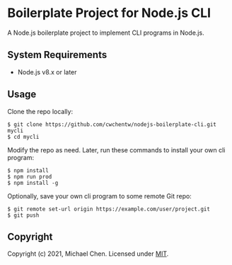 # Boilerplate Project for Node.js CLI

A Node.js boilerplate project to implement CLI programs in Node.js.

## System Requirements

* Node.js v8.x or later

## Usage

Clone the repo locally:

```console
$ git clone https://github.com/cwchentw/nodejs-boilerplate-cli.git mycli
$ cd mycli
```

Modify the repo as need. Later, run these commands to install your own cli program:

```console
$ npm install
$ npm run prod
$ npm install -g
```

Optionally, save your own cli program to some remote Git repo:

```console
$ git remote set-url origin https://example.com/user/project.git
$ git push
```

## Copyright

Copyright (c) 2021, Michael Chen. Licensed under [MIT](https://opensource.org/licenses/MIT).
